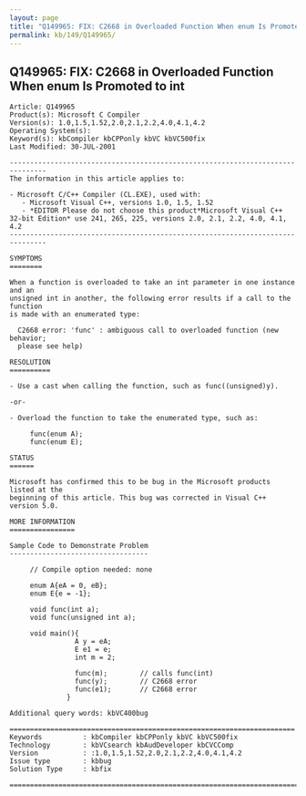 ```yaml
---
layout: page
title: "Q149965: FIX: C2668 in Overloaded Function When enum Is Promoted to int"
permalink: kb/149/Q149965/
---
```


## Q149965: FIX: C2668 in Overloaded Function When enum Is Promoted to int

	Article: Q149965
	Product(s): Microsoft C Compiler
	Version(s): 1.0,1.5,1.52,2.0,2.1,2.2,4.0,4.1,4.2
	Operating System(s): 
	Keyword(s): kbCompiler kbCPPonly kbVC kbVC500fix
	Last Modified: 30-JUL-2001
	
	-------------------------------------------------------------------------------
	The information in this article applies to:
	
	- Microsoft C/C++ Compiler (CL.EXE), used with:
	   - Microsoft Visual C++, versions 1.0, 1.5, 1.52 
	   - *EDITOR Please do not choose this product*Microsoft Visual C++ 32-bit Edition* use 241, 265, 225, versions 2.0, 2.1, 2.2, 4.0, 4.1, 4.2 
	-------------------------------------------------------------------------------
	
	SYMPTOMS
	========
	
	When a function is overloaded to take an int parameter in one instance and an
	unsigned int in another, the following error results if a call to the function
	is made with an enumerated type:
	
	  C2668 error: 'func' : ambiguous call to overloaded function (new behavior;
	  please see help)
	
	RESOLUTION
	==========
	
	- Use a cast when calling the function, such as func((unsigned)y).
	
	-or-
	
	- Overload the function to take the enumerated type, such as:
	
	     func(enum A);
	     func(enum E);
	
	STATUS
	======
	
	Microsoft has confirmed this to be bug in the Microsoft products listed at the
	beginning of this article. This bug was corrected in Visual C++ version 5.0.
	
	MORE INFORMATION
	================
	
	Sample Code to Demonstrate Problem
	----------------------------------
	
	     // Compile option needed: none
	
	     enum A{eA = 0, eB};
	     enum E{e = -1};
	
	     void func(int a);
	     void func(unsigned int a);
	
	     void main(){
	                A y = eA;
	                E e1 = e;
	                int m = 2;
	
	                func(m);        // calls func(int)
	                func(y);        // C2668 error
	                func(e1);       // C2668 error
	              }
	
	Additional query words: kbVC400bug
	
	======================================================================
	Keywords          : kbCompiler kbCPPonly kbVC kbVC500fix 
	Technology        : kbVCsearch kbAudDeveloper kbCVCComp
	Version           : :1.0,1.5,1.52,2.0,2.1,2.2,4.0,4.1,4.2
	Issue type        : kbbug
	Solution Type     : kbfix
	
	=============================================================================
	
